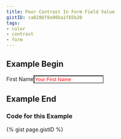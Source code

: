 ```yaml
---
title: Poor Contrast In Form Field Value
gistID: ca0286f8a98ba1f65b20
tags:
- color
- contrast
- form
---
```


<h2 aria-describedby="{{ page.gistID }}">Example Begin</h2>
<div class="rendered-not">
<label for="firstName">First Name</label><input id="firstName" type="text" value="Your First Name" style="background-color: white; color: red">
</div> <!-- rendered-not -->

<h2 aria-describedby="{{ page.gistID }}">Example End</h2>

<h3 aria-describedby="{{ page.gistID }}">Code for this Example</h3>
{% gist page.gistID %}